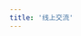 ```yaml
---
title: '线上交流'
---
```


<script setup lang="ts">
  import TheOnlineCommunication from "@/views/community/TheOnlineCommunication.vue"
</script>

<TheOnlineCommunication />
